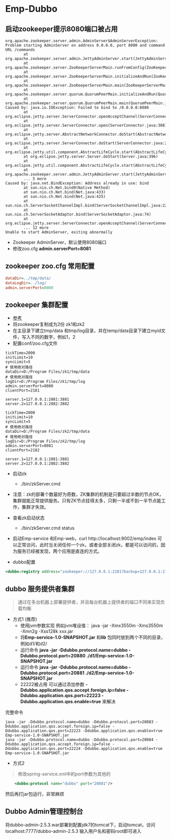 # Emp-Dubbo

## 启动zookeeper提示8080端口被占用
```log
org.apache.zookeeper.server.admin.AdminServer$AdminServerException: Problem starting AdminServer on address 0.0.0.0, port 8080 and command URL /commands
        at org.apache.zookeeper.server.admin.JettyAdminServer.start(JettyAdminServer.java:107)
        at org.apache.zookeeper.server.ZooKeeperServerMain.runFromConfig(ZooKeeperServerMain.java:138)
        at org.apache.zookeeper.server.ZooKeeperServerMain.initializeAndRun(ZooKeeperServerMain.java:106)
        at org.apache.zookeeper.server.ZooKeeperServerMain.main(ZooKeeperServerMain.java:64)
        at org.apache.zookeeper.server.quorum.QuorumPeerMain.initializeAndRun(QuorumPeerMain.java:128)
        at org.apache.zookeeper.server.quorum.QuorumPeerMain.main(QuorumPeerMain.java:82)
Caused by: java.io.IOException: Failed to bind to /0.0.0.0:8080
        at org.eclipse.jetty.server.ServerConnector.openAcceptChannel(ServerConnector.java:346)
        at org.eclipse.jetty.server.ServerConnector.open(ServerConnector.java:308)
        at org.eclipse.jetty.server.AbstractNetworkConnector.doStart(AbstractNetworkConnector.java:80)
        at org.eclipse.jetty.server.ServerConnector.doStart(ServerConnector.java:236)
        at org.eclipse.jetty.util.component.AbstractLifeCycle.start(AbstractLifeCycle.java:68)
        at org.eclipse.jetty.server.Server.doStart(Server.java:396)
        at org.eclipse.jetty.util.component.AbstractLifeCycle.start(AbstractLifeCycle.java:68)
        at org.apache.zookeeper.server.admin.JettyAdminServer.start(JettyAdminServer.java:103)
        ... 5 more
Caused by: java.net.BindException: Address already in use: bind
        at sun.nio.ch.Net.bind0(Native Method)
        at sun.nio.ch.Net.bind(Net.java:433)
        at sun.nio.ch.Net.bind(Net.java:425)
        at sun.nio.ch.ServerSocketChannelImpl.bind(ServerSocketChannelImpl.java:223)
        at sun.nio.ch.ServerSocketAdaptor.bind(ServerSocketAdaptor.java:74)
        at org.eclipse.jetty.server.ServerConnector.openAcceptChannel(ServerConnector.java:342)
        ... 12 more
Unable to start AdminServer, exiting abnormally
```

* Zookeeper AdminServer，默认使用8080端口
* 修改zoo.cfg **admin.serverPort=8081**

## zookeeper zoo.cfg 常用配置
```cfg
dataDir=../tmp/data/
dataLogDir=../log/
admin.serverPort=8080
```


## zookeeper 集群配置
* [参考](https://www.cnblogs.com/likemebee/p/7891300.html)
* 将zookeeper复制成为2份 zk1和zk2
* 在主目录下建立tmp/data 和tmp/log目录，并在temp/data目录下建立myid文件，写入不同的数字，例如1，2
* 配置conf/zoo.cfg文件

```config
tickTime=2000
initLimit=10
syncLimit=5
# 使用绝对路径
dataDir=D:/Program Files/zk1/tmp/data
# 使用绝对路径
logDir=D:/Program Files/zk1/tmp/log
admin.serverPort=8080
clientPort=2181

server.1=127.0.0.1:2881:3881
server.2=127.0.0.1:2882:3882
```


```config
tickTime=2000
initLimit=10
syncLimit=5
# 使用绝对路径
dataDir=D:/Program Files/zk2/tmp/data
# 使用绝对路径
logDir=D:/Program Files/zk2/tmp/log
admin.serverPort=8081
clientPort=2182

server.1=127.0.0.1:2881:3881
server.2=127.0.0.1:2882:3882
```

* 启动zk
    * ./bin/zkServer.cmd
* 注意：zk的部署个数最好为奇数，ZK集群的机制是只要超过半数的节点OK，集群就能正常提供服务。只有ZK节点挂得太多，只剩一半或不到一半节点能工作，集群才失效。

* 查看zk启动状态
    * ./bin/zkServer.cmd status

* 启动Emp-service 和Emp-web，curl http://localhost:9002/emp/index 可以正常访问，此时当关闭任何一个zk，或者全部关闭zk，都是可以访问的，因为服务已经被发现，两个应用是直连的方式。
* dubbo配置
```xml
<dubbo:registry address="zookeeper://127.0.0.1:2181?backup=127.0.0.1:2182,127.0.0.1:2183"/>
```

## dubbo 服务提供者集群
> 通过在多台机器上部署提供者，并且每台机器上提供者的端口不同来实现负载均衡

* 方式1 (推荐)
    - 使用jvm参数实现 例如jvm堆设值： java -jar -Xmx3550m -Xms3550m -Xmn2g -Xss128k xxx.jar
    - 将**Emp-service-1.0-SNAPSHOT.jar** 和**lib** 包同时放到两个不同的目录，例如d1/和d2/
    - 运行命令 **java -jar -Ddubbo.protocol.name=dubbo -Ddubbo.protocol.port=20880 ./d1/Emp-service-1.0-SNAPSHOT.jar**
    - 运行命令 **java -jar -Ddubbo.protocol.name=dubbo -Ddubbo.protocol.port=20881 ./d2/Emp-service-1.0-SNAPSHOT.jar**
    - 22222被占用 可以通过添加参数 **-Ddubbo.application.qos.accept.foreign.ip=false -Ddubbo.application.qos.port=22223 -Ddubbo.application.qos.enable=true** 来解决

完整命令
```config
java -jar -Ddubbo.protocol.name=dubbo -Ddubbo.protocol.port=20883 -Ddubbo.application.qos.accept.foreign.ip=false -Ddubbo.application.qos.port=22223 -Ddubbo.application.qos.enable=true Emp-service-1.0-SNAPSHOT.jar
java -jar -Ddubbo.protocol.name=dubbo -Ddubbo.protocol.port=20884 -Ddubbo.application.qos.accept.foreign.ip=false -Ddubbo.application.qos.port=22224 -Ddubbo.application.qos.enable=true Emp-service-1.0-SNAPSHOT.jar
```

* 方式2
> 修改spring-service.xml中的port参数为其他的
```xml
    <dubbo:protocol name="dubbo" port="20881"/>
```
然后再打jar包运行，非常麻烦

## Dubbo Admin管理控制台
将dubbo-admin-2.5.3.war部署到配置jdk7的tomcat下，启动tomcat，访问localhost:7777/dubbo-admin-2.5.3 输入用户名和密码root即可进入

